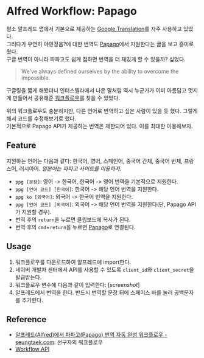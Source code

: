 # Alfred Workflow: Papago
평소 알프레드 앱에서 기본으로 제공하는 [Google Translation](https://translate.google.com/)를 자주 사용하고 있었다.  
그러다가 우연히 야민정음?에 대한 번역도 [Papago](https://papago.naver.com/)에서 지원한다는 글을 보고 흥미로웠다.  
구글 번역이 아니라 파파고도 쉽게 접하면 번역을 더 재밌게 할 수 있을까? 싶었다.

> We've always defined ourselves by the ability to overcome the impossible.

구글링을 짧게 해봤더니 인터스텔라에서 나온 말처럼 역시 누군가가 이미 아름답고 멋지게 만들어서 공유해준 [워크플로우](http://seungtaek.com/archives/498)를 찾을 수 있었다.

위의 워크플로우도 충분하지만, 다른 언어로 번역하고 싶은 사람이 있을 듯 했다. 그렇게 해서 코드를 수정해보기로 했다.   
기본적으로 Papago API가 제공하는 번역은 제한되어 있다. 이를 최대한 이용해보자.

## Feature
지원하는 언어는 다음과 같다: 한국어, 영어, 스페인어, 중국어 간체, 중국어 번체, 프랑스어, 러시아어.
*일본어는 파파고 사이트를 이용하자.*

* `ppg [문장]`: 영어 -> 한국어, 한국어 -> 영어 번역을 기본적으로 지원한다.
* `ppg [언어 코드] [한국어]`: 한국어 -> 해당 언어 번역을 지원한다.
* `ppg ko [외국어]`: 외국어 -> 한국어 번역을 지원한다.
* `ppg [언어 코드] [외국어]`: 외국어 -> 해당 언어 번역을 지원한다(단, Papago API가 지원할 경우).
* 번역 후의 `return`을 누르면 클립보드에 복사가 된다.
* 번역 후의 `cmd`+`return`을 누르면 [Papago](https://papago.naver.com/)로 연결된다.

## Usage
1. 워크플로우를 다운로드하여 알프레드에 import한다.
2. 네이버 개발자 센터에서 API를 사용할 수 있도록 `client_id`와 `client_secret`을 발급받는다.
3. 워크플로우 변수에 다음과 같이 입력한다:
   [*screenshot*]
4. 알프레드에서 번역을 한다. 반드시 번역할 문장 뒤에 스페이스 바를 눌러 공백문자를 추가한다.

## Reference
- [알프레드(Alfred)에서 파파고(Papago) 번역 자동 완성 워크플로우 - seungtaek.com](http://seungtaek.com/archives/498): 선구자의 워크플로우
- [Workflow API](https://www.deanishe.net/alfred-workflow/index.html)